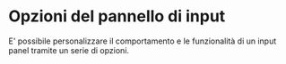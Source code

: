# Opzioni del pannello di input
E' possibile personalizzare il comportamento e le funzionalità di un input panel tramite un serie di opzioni.
